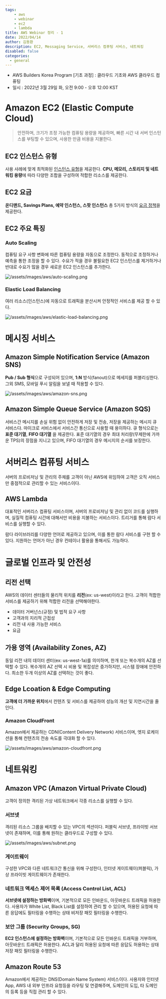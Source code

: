 ```yaml
---
tags: 
    - aws
    - webinar
    - ec2
    - lambda
title: AWS Webinar 정리 - 1
date: 2022/04/14
author: 김동환
description: EC2, Messaging Service, 서버리스 컴퓨팅 서비스, 네트워킹
disabled: false
categories:
  - general
---
```


 

- AWS Builders Korea Program [기초 과정] : 클라우드 기초와 AWS 클라우드 컴퓨팅
- 일시 : 2022년 3월 29일 화, 오전 9:00 - 오후 12:00 KST

# Amazon EC2 (Elastic Compute Cloud)

> 안전하며, 크기가 조정 가능한 컴퓨팅 용량을 제공하며, 빠른 시간 내 서버 인스턴스를 부팅할 수 있으며, 사용한 만큼 비용을 지불한다.
>

## EC2 인스턴스 유형

사용 사례에 맞게 최적화된 [인스턴스 유형](https://aws.amazon.com/ko/ec2/features/)을 제공한다. **CPU, 메모리, 스토리지 및 네트워킹 용량**에 따라 다양한 조합을 구성하여 적합한 리소스를 제공한다.

## EC2 요금

**온디맨드, Savings Plans, 예약 인스턴스, 스팟 인스턴스** 총 5가지 방식의 [요금 정책](https://aws.amazon.com/ko/ec2/pricing/)을 제공한다.

## EC2 주요 특징

### Auto Scaling

컴퓨팅 요구 사항 변화에 따른 컴퓨팅 용량을 자동으로 조정한다. 동적으로 조정하거나 예측을 통한 조정을 할 수 있다. 수요가 적을 경우 불필요한 EC2 인스턴스를 제거하거나 반대로 수요가 많을 경우 새로운 EC2 인스턴스를 추가한다.

![/assets/images/aws/auto-scaling.png](/assets/images/aws/auto-scaling.png)

### Elastic Load Balancing

여러 리소스(인스턴스)에 자동으로 트래픽을 분산시켜 안정적인 서비스를 제공 할 수 있다.

![/assets/images/aws/elastic-load-balancing.png](/assets/images/aws/elastic-load-balancing.png)

# 메시징 서비스

## Amazon Simple Notification Service (Amazon SNS)

**Pub / Sub 형식**으로 구성되어 있으며, **1:N** 방식(fanout)으로 메세지를 퍼블리싱한다. 그외 SMS, 모바일 푸시 알림을 보낼 때 적용할 수 있다.

![/assets/images/aws/amazon-sns.png](/assets/images/aws/amazon-sns.png)

## Amazon Simple Queue Service (Amazon SQS)

서비스간 메시지를 손실 위험 없이 안전하게 저장 및 전송, 저장을 제공하는 메시지 큐 서비스다. 마이크로 서비스에서 서비스간 통신으로 사용할 때 용이하다. 큐 형식으로는 **표준 대기열**, **FIFO 대기열** 을 제공한다. 표준 대기열의 경우 최대 처리량(무제한에 가까운 TPS)의 장점을 지니고 있으며, FIFO 대기열의 경우 메시지의 순서를 보장한다.

# 서버리스 컴퓨팅 서비스

서버의 프로비저닝 및 관리의 주체를 고객이 아닌 AWS에 위임하여 고객은 오직 서비스만 중점적으로 관리할 수 있는 서비스이다.

## AWS Lambda

대표적인 서버리스 컴퓨팅 서비스이며, 서버의 프로비저닝 및 관리 없이 코드를 실행하며, 실질적 컴퓨팅 시간에 대해서만 비용을 지불하는 서비스이다. 트리거를 통해 람다 서비스를 실행할 수 있다.

람다 라이브러리를 다양한 언어로 제공하고 있으며, 이를 통한 람다 서비스를 구현 할 수 있다. 지원하는 언어가 아닌 경우 컨테이너 활용을 통해서도 가능하다.

# 글로벌 인프라 및 안전성

## 리전 선택

AWS의 데이터 센터들의 물리적 위치를 **리전**(ex: us-west)이라고 한다. 고객이 적합한 서비스를 제공하기 위해 적합한 리전을 선택해야한다.

- 데이터 거버넌스(규정) 및 법적 요구 사항
- 고객과의 지리적 근접성
- 리전 내 사용 가능한 서비스
- 요금

## 가용 영역 (Availability Zones, AZ)

동일 리전 내의 데이터 센터(ex: us-west-1a)를 의미하며, 한개 또는 복수개의 AZ를 선택할 수 있다. 복수개의 AZ 선택 시 비용 및 복잡성은 증가하지만, 시스템 장애에 안전하다. 최소한 두개 이상의 AZ를 선택하는 것이 좋다.

## Edge Lcoation & Edge Computing

**고객에 더 가까운 위치**에서 컨텐츠 및 서비스를 제공하여 성능의 개선 및 지연시간을 줄인다.

### Amazon CloudFront

Amazon에서 제공하는 CDN(Content Delivery Network) 서비스이며, 엣지 로케이션을 통해 컨텐츠의 전송 속도를 극대화 할 수 있다.

![/assets/images/aws/amazon-cloudfront.png](/assets/images/aws/amazon-cloudfront.png)

# 네트워킹

## Amazon VPC (Amazon Virtual Private Cloud)

고객이 정의한 격리된 가상 네트워크에서 각종 리소스를 실행할 수 있다.

### 서브넷

격리된 리소스 그룹을 배치할 수 있는 VPC의 섹션이다. 퍼블릭 서브넷, 프라이빗 서브넷이 존재하며, 이를 통해 원하는 클라우드로 구성할 수 있다.

![/assets/images/aws/subnet.png](/assets/images/aws/subnet.png)

### 게이트웨이

구성한 VPC와 다른 네트워크간 통신을 위해 구성한다, 인터넷 게이트웨이(퍼블릭), 가상 프라이빗 게이트웨이가 존재한다.

### 네트워크 액세스 제어 목록 (Access Control List, ACL)

**서브넷에 설정하는 방화벽**이며, 기본적으로 모든 인바운드, 아웃바운드 트래픽을 허용한다. 사용자가 White List, Black List를 설정하여 관리 할 수 있으며, 허용된 요청에 따른 응답에도 필터링을 수행하는 상태 비저장 패킷 필터링을 수행한다.

### 보안 그룹 (Security Groups, SG)

**EC2 인스턴스에 설정하는 방화벽**이며, 기본적으로 모든 인바운드 트래픽을 거부하며, 아웃바운드 트래픽은 허용한다. ACL과 달리 허용된 요청에 따른 응답도 허용하는 상태 저장 패킷 필터링을 수행한다.

## Amazon Route 53

Amazon에서 제공하는 DNS(Domain Name System) 서비스이다. 사용자와 인터넷 App, AWS 내 외부 인프라 요청등을 라우팅 및 연결해주며, 도메인의 도입, 타 도메인의 등록 등을 직접 관리 할 수 있다.